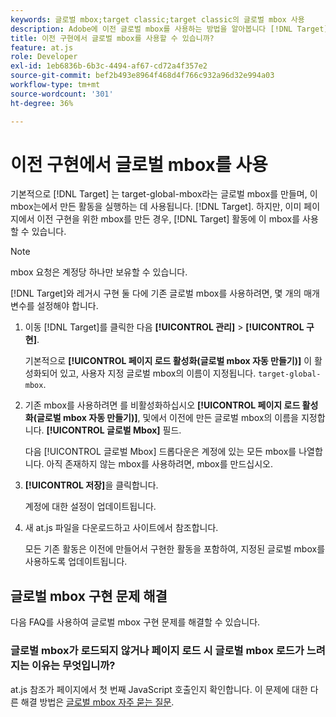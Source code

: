 ```yaml
---
keywords: 글로벌 mbox;target classic;target classic의 글로벌 mbox 사용
description: Adobe에 이전 글로벌 mbox를 사용하는 방법을 알아봅니다 [!DNL Target] 활동은 기존 구현을 위해 페이지에 글로벌 mbox를 이미 만든 경우입니다.
title: 이전 구현에서 글로벌 mbox를 사용할 수 있습니까?
feature: at.js
role: Developer
exl-id: 1eb6836b-6b3c-4494-af67-cd72a4f357e2
source-git-commit: bef2b493e8964f468d4f766c932a96d32e994a03
workflow-type: tm+mt
source-wordcount: '301'
ht-degree: 36%

---
```


# 이전 구현에서 글로벌 mbox를 사용

기본적으로 [!DNL Target] 는 target-global-mbox라는 글로벌 mbox를 만들며, 이 mbox는에서 만든 활동을 실행하는 데 사용됩니다. [!DNL Target]. 하지만, 이미 페이지에서 이전 구현을 위한 mbox를 만든 경우, [!DNL Target] 활동에 이 mbox를 사용할 수 있습니다.

>[!NOTE]
>
>mbox 요청은 계정당 하나만 보유할 수 있습니다.

[!DNL Target]와 레거시 구현 둘 다에 기존 글로벌 mbox를 사용하려면, 몇 개의 매개 변수를 설정해야 합니다.

1. 이동 [!DNL Target]를 클릭한 다음 **[!UICONTROL 관리]** > **[!UICONTROL 구현]**.

   기본적으로 **[!UICONTROL 페이지 로드 활성화(글로벌 mbox 자동 만들기)]** 이 활성화되어 있고, 사용자 지정 글로벌 mbox의 이름이 지정됩니다. `target-global-mbox`.

1. 기존 mbox를 사용하려면 를 비활성화하십시오 **[!UICONTROL 페이지 로드 활성화(글로벌 mbox 자동 만들기)]**, 및에서 이전에 만든 글로벌 mbox의 이름을 지정합니다. **[!UICONTROL 글로벌 Mbox]** 필드.

   다음 [!UICONTROL 글로벌 Mbox] 드롭다운은 계정에 있는 모든 mbox를 나열합니다. 아직 존재하지 않는 mbox를 사용하려면, mbox를 만드십시오.

1. **[!UICONTROL 저장]**&#x200B;을 클릭합니다.

   계정에 대한 설정이 업데이트됩니다.

1. 새 at.js 파일을 다운로드하고 사이트에서 참조합니다.

   모든 기존 활동은 이전에 만들어서 구현한 활동을 포함하여, 지정된 글로벌 mbox를 사용하도록 업데이트됩니다.

## 글로벌 mbox 구현 문제 해결

다음 FAQ를 사용하여 글로벌 mbox 구현 문제를 해결할 수 있습니다.

### 글로벌 mbox가 로드되지 않거나 페이지 로드 시 글로벌 mbox 로드가 느려지는 이유는 무엇입니까?

at.js 참조가 페이지에서 첫 번째 JavaScript 호출인지 확인합니다. 이 문제에 대한 다른 해결 방법은 [글로벌 mbox 자주 묻는 질문](/help/c-implementing-target/c-implementing-target-for-client-side-web/c-target-atjs-faq/global-mbox-frequently-asked-questions.md).

